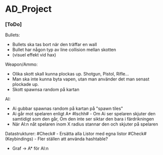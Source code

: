 # AD_Project

### [ToDo]

Bullets:
- Bullets ska tas bort när den träffar en wall
- Bullet har någon typ av line collision mellan skotten
- (visuel effekt vid hax)

Weapon/Ammo:
- Olika skott skall kunna plockas up. Shotgun, Pistol, Rifle...
- Man ska inte kunna byta vapen, utan man använder det man senast plockade up.
- Skott spawnsa random på kartan

AI:
- Ai gubbar spawnas random på kartan på "spawn tiles"
- Ai går mot spelaren enligt A*
#Ischh# - Om Ai ser spelaren skjuter den samtidigt som den går, Om den inte ser siktar den bara i färdrikningen
- När AI:n nåt spelaren inom X radius stannar den och skjuter på spelaren

Datastrukturer:
 #Check# - Ersätta alla Listor med egna listor
 #Check# (Keybindings) - Fler ställen att använda hashtable?
- Graf -> A* för AI:n
